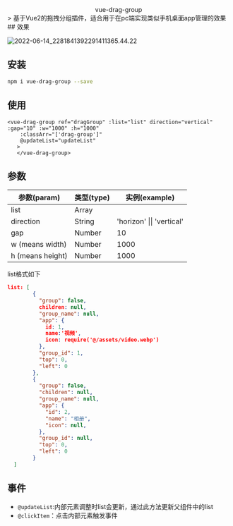 <center>vue-drag-group</center>
> 基于Vue2的拖拽分组插件，适合用于在pc端实现类似手机桌面app管理的效果
## 效果

![2022-06-14_2281841392291411365.44.22](https://gitlab.com/lixiangteam/blogImg/uploads/4d323bfb19691039097cd5641e4f528e/2022-06-14_2281841392291411365.44.22.gif)

## 安装

```bash
npm i vue-drag-group --save
```

## 使用

```Vue
<vue-drag-group ref="dragGroup" :list="list" direction="vertical" :gap="10" :w="1000" :h="1000"
    :classArr="['drag-group']"
    @updateList="updateList"
   >
   </vue-drag-group>
```

## 参数

| 参数(param)      | 类型(type) | 实例(example)             |
| ---------------- | ---------- | ------------------------- |
| list             | Array      |                           |
| direction        | String     | 'horizon' \|\| 'vertical' |
| gap              | Number     | 10                        |
| w (means width)  | Number     | 1000                      |
| h (means height) | Number     | 1000                      |

list格式如下

```json
list: [
        {
          "group": false,
          children: null,
          "group_name": null,
          "app": {
            id: 1,
            name:'视频',
            icon: require('@/assets/video.webp')
          },
          "group_id": 1,
          "top": 0,
          "left": 0
        },
        {
          "group": false,
          "children": null,
          "group_name": null,
          "app": {
            "id": 2,
            "name": "相册",
            "icon": null,
          },
          "group_id": null,
          "top": 0,
          "left": 0
        }
  ]
```

## 事件

- `@updateList`:内部元素调整时list会更新，通过此方法更新父组件中的list
- `@clickItem`：点击内部元素触发事件

